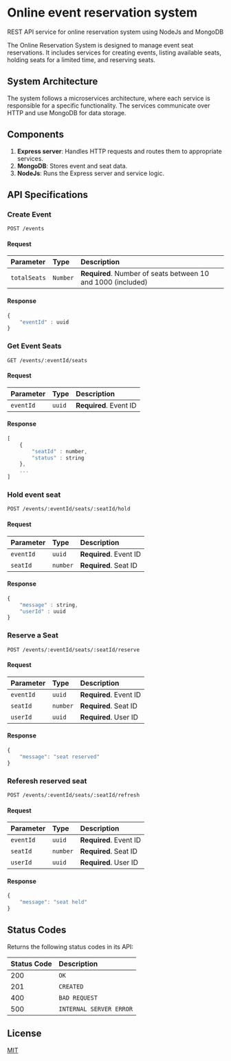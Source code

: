 # Online event reservation system

REST API service for online reservation system using NodeJs and MongoDB

The Online Reservation System is designed to manage event seat reservations. It includes services for creating events, listing available seats, holding seats for a limited time, and reserving seats.

## System Architecture

The system follows a microservices architecture, where each service is responsible for a specific functionality. The services communicate over HTTP and use MongoDB for data storage.

## Components

1. **Express server**: Handles HTTP requests and routes them to appropriate services.
2. **MongoDB**: Stores event and seat data.
3. **NodeJs**: Runs the Express server and service logic.

## API Specifications

### Create Event

```http
POST /events
```

#### Request
| Parameter | Type | Description |
|:----------|:-----|:------------|
| `totalSeats`|`Number`|**Required**. Number of seats between 10 and 1000 (included)|

#### Response

```javascript
{
    "eventId" : uuid
}
```

### Get Event Seats

```http
GET /events/:eventId/seats
```

#### Request
| Parameter | Type | Description |
|:----------|:-----|:------------|
| `eventId`|`uuid`|**Required**. Event ID|

#### Response

```javascript
[
    {
        "seatId" : number,
        "status" : string
    },
    ...
]
```

### Hold event seat

```http
POST /events/:eventId/seats/:seatId/hold
```

#### Request
| Parameter | Type | Description |
|:----------|:-----|:------------|
| `eventId`|`uuid`|**Required**. Event ID|
| `seatId`|`number`|**Required**. Seat ID|

#### Response

```javascript
{
    "message" : string,
    "userId" : uuid
}
```

### Reserve a Seat

```http
POST /events/:eventId/seats/:seatId/reserve
```
#### Request
| Parameter | Type | Description |
|:----------|:-----|:------------|
| `eventId`|`uuid`|**Required**. Event ID|
| `seatId`|`number`|**Required**. Seat ID|
| `userId`|`uuid`|**Required**. User ID|

#### Response

```javascript
{
    "message": "seat reserved"
}
```

### Referesh reserved seat

```http
POST /events/:eventId/seats/:seatId/refresh
```

#### Request

| Parameter | Type | Description |
|:----------|:-----|:------------|
| `eventId`|`uuid`|**Required**. Event ID|
| `seatId`|`number`|**Required**. Seat ID|
| `userId`|`uuid`|**Required**. User ID|

#### Response

```javascript
{
    "message": "seat held"
}
```

## Status Codes

Returns the following status codes in its API:

| Status Code | Description             |
| :---------- | :---------------------- |
| 200         | `OK`                    |
| 201         | `CREATED`               |
| 400         | `BAD REQUEST`           |
| 500         | `INTERNAL SERVER ERROR` |

## License

[MIT](https://choosealicense.com/licenses/mit/)








